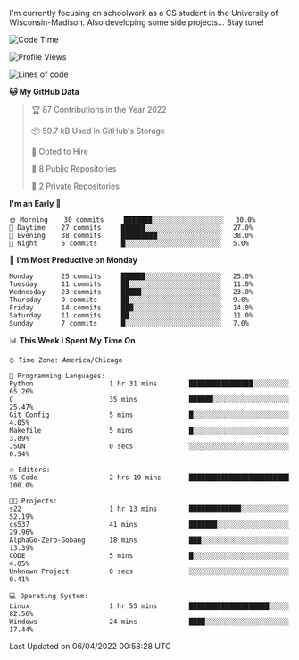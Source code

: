 

I'm currently focusing on schoolwork as a CS student in the University of Wisconsin-Madison.
Also developing some side projects...
Stay tune!

<!--START_SECTION:waka-->
![Code Time](http://img.shields.io/badge/Code%20Time-2%20hrs%2052%20mins-blue)

![Profile Views](http://img.shields.io/badge/Profile%20Views-118-blue)

![Lines of code](https://img.shields.io/badge/From%20Hello%20World%20I%27ve%20Written-5%20Million%20lines%20of%20code-blue)

**🐱 My GitHub Data** 

> 🏆 87 Contributions in the Year 2022
 > 
> 📦 59.7 kB Used in GitHub's Storage 
 > 
> 💼 Opted to Hire
 > 
> 📜 8 Public Repositories 
 > 
> 🔑 2 Private Repositories  
 > 
**I'm an Early 🐤** 

```text
🌞 Morning    30 commits     ███████░░░░░░░░░░░░░░░░░░   30.0% 
🌆 Daytime    27 commits     ██████░░░░░░░░░░░░░░░░░░░   27.0% 
🌃 Evening    38 commits     █████████░░░░░░░░░░░░░░░░   38.0% 
🌙 Night      5 commits      █░░░░░░░░░░░░░░░░░░░░░░░░   5.0%

```
📅 **I'm Most Productive on Monday** 

```text
Monday       25 commits     ██████░░░░░░░░░░░░░░░░░░░   25.0% 
Tuesday      11 commits     ██░░░░░░░░░░░░░░░░░░░░░░░   11.0% 
Wednesday    23 commits     █████░░░░░░░░░░░░░░░░░░░░   23.0% 
Thursday     9 commits      ██░░░░░░░░░░░░░░░░░░░░░░░   9.0% 
Friday       14 commits     ███░░░░░░░░░░░░░░░░░░░░░░   14.0% 
Saturday     11 commits     ██░░░░░░░░░░░░░░░░░░░░░░░   11.0% 
Sunday       7 commits      █░░░░░░░░░░░░░░░░░░░░░░░░   7.0%

```


📊 **This Week I Spent My Time On** 

```text
⌚︎ Time Zone: America/Chicago

💬 Programming Languages: 
Python                   1 hr 31 mins        ████████████████░░░░░░░░░   65.26% 
C                        35 mins             ██████░░░░░░░░░░░░░░░░░░░   25.47% 
Git Config               5 mins              █░░░░░░░░░░░░░░░░░░░░░░░░   4.05% 
Makefile                 5 mins              █░░░░░░░░░░░░░░░░░░░░░░░░   3.89% 
JSON                     0 secs              ░░░░░░░░░░░░░░░░░░░░░░░░░   0.54%

🔥 Editors: 
VS Code                  2 hrs 19 mins       █████████████████████████   100.0%

🐱‍💻 Projects: 
s22                      1 hr 13 mins        █████████████░░░░░░░░░░░░   52.19% 
cs537                    41 mins             ███████░░░░░░░░░░░░░░░░░░   29.96% 
AlphaGo-Zero-Gobang      18 mins             ███░░░░░░░░░░░░░░░░░░░░░░   13.39% 
CODE                     5 mins              █░░░░░░░░░░░░░░░░░░░░░░░░   4.05% 
Unknown Project          0 secs              ░░░░░░░░░░░░░░░░░░░░░░░░░   0.41%

💻 Operating System: 
Linux                    1 hr 55 mins        ████████████████████░░░░░   82.56% 
Windows                  24 mins             ████░░░░░░░░░░░░░░░░░░░░░   17.44%

```


 Last Updated on 06/04/2022 00:58:28 UTC
<!--END_SECTION:waka-->
